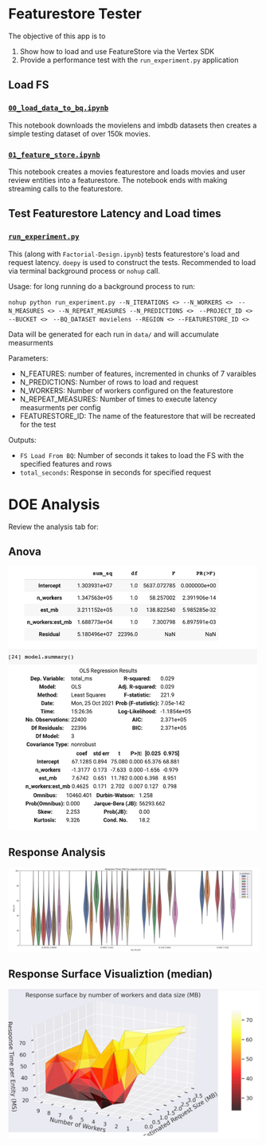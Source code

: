# Featurestore Tester

The objective of this app is to 
1) Show how to load and use FeatureStore via the Vertex SDK
2) Provide a performance test with the `run_experiment.py` application


## Load FS

### [`00_load_data_to_bq.ipynb`](00_load_data_to_bq.ipynb) 
This notebook downloads the movielens and imbdb datasets then creates a simple testing dataset of over 150k movies.

### [`01_feature_store.ipynb`](01_feature_store.ipynb)
This notebook creates a movies featurestore and loads movies and user review entities into a featurestore. The notebook ends with making streaming calls to the featurestore.

## Test Featurestore Latency and Load times

### [`run_experiment.py`](run_experiment.py)

This (along with `Factorial-Design.ipynb`) tests featurestore's load and request latency. `doepy` is used to construct the tests. Recommended to load via terminal background process or `nohup` call.

Usage: for long running do a background process to run:

`nohup python run_experiment.py --N_ITERATIONS <> --N_WORKERS <> `
 `--N_MEASURES <> --N_REPEAT_MEASURES --N_PREDICTIONS <> `
 `--PROJECT_ID <> --BUCKET <> `
 `--BQ_DATASET movielens --REGION <> --FEATURESTORE_ID <>`
 
 Data will be generated for each run in `data/` and will accumulate measurments
 
 Parameters:
 
  - N_FEATURES: number of features, incremented in chunks of 7 varaibles
  - N_PREDICTIONS: Number of rows to load and request
  - N_WORKERS: Number of workers configured on the featurestore
  - N_REPEAT_MEASURES: Number of times to execute latency measurments per config
  - FEATURESTORE_ID: The name of the featurestore that will be recreated for the test

Outputs:

- `FS Load From BQ`: Number of seconds it takes to load the FS with the specified features and rows
- `total_seconds`: Response in seconds for specified request

# DOE Analysis

Review the analysis tab for:

## Anova
<img src="figures/anova.png" alt="drawing" width="500"/>

## Response Analysis

<img src="figures/latency_analysis.png" alt="drawing" width="800"/>

## Response Surface Visualiztion (median)

<img src="figures/response-surface.png" alt="drawing" width="700"/>


